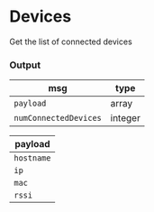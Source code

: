 # Devices

Get the list of connected devices


### Output

| msg                   | type
| ---                   | ---
| `payload`             | array
| `numConnectedDevices` | integer


| payload       |
| ---           |
| `hostname`    |
| `ip`          |
| `mac`         |
| `rssi`        |
